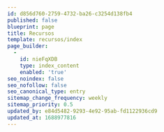 ```yaml
---
id: d856d760-2759-4732-ba26-c3254d138fb4
published: false
blueprint: page
title: Recursos
template: recursos/index
page_builder:
  -
    id: nieFqXDB
    type: index_content
    enabled: 'true'
seo_noindex: false
seo_nofollow: false
seo_canonical_type: entry
sitemap_change_frequency: weekly
sitemap_priority: 0.5
updated_by: e84d5482-9293-4e92-95ab-fd1122936cd9
updated_at: 1688977816
---
```

